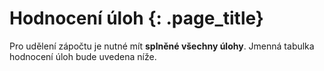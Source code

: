 
# Hodnocení úloh {: .page_title}

Pro udělení zápočtu je nutné mít __splněné všechny úlohy__. Jmenná tabulka hodnocení úloh bude uvedena níže.
<!--
<iframe src="https://docs.google.com/spreadsheets/d/1RBCJ99r4Xq0sgOieYuvZmkfEJvFj48Goe-jzcNbt9sA?rm=minimal" width="100%" height="2350" frameBorder="0"></iframe>
-->
<!-- TABULKA BEZ INTERAKCE -->
<!--    <iframe src="https://docs.google.com/spreadsheets/d/1RBCJ99r4Xq0sgOieYuvZmkfEJvFj48Goe-jzcNbt9sA/htmlview" width="100%" height="1000"></iframe>    -->